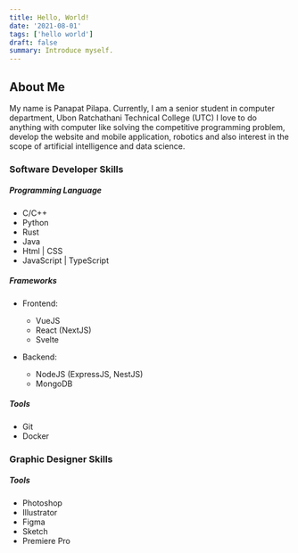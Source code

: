 ```yaml
---
title: Hello, World!
date: '2021-08-01'
tags: ['hello world']
draft: false
summary: Introduce myself.
---
```


## About Me

My name is Panapat Pilapa.
Currently, I am a senior student in computer department, Ubon Ratchathani Technical College (UTC)
I love to do anything with computer like solving the competitive programming problem, develop the website and mobile application, robotics and also interest in the scope of artificial intelligence and data science.

### Software Developer Skills

##### Programming Language

- C/C++
- Python
- Rust
- Java
- Html | CSS
- JavaScript | TypeScript

##### Frameworks

- Frontend:

  - VueJS
  - React (NextJS)
  - Svelte

- Backend:
  - NodeJS (ExpressJS, NestJS)
  - MongoDB

##### Tools

- Git
- Docker

### Graphic Designer Skills

##### Tools

- Photoshop
- Illustrator
- Figma
- Sketch
- Premiere Pro
